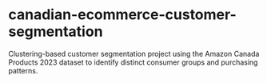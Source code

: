 # canadian-ecommerce-customer-segmentation
Clustering-based customer segmentation project using the Amazon Canada Products 2023 dataset to identify distinct consumer groups and purchasing patterns.
